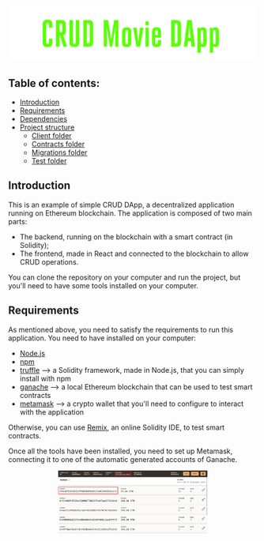 <div>
  <img src="https://github.com/iltommi1995/crud-dapp/blob/main/readme_img/title.png"  />
</div>

## Table of contents:
- [Introduction](#introduction)
- [Requirements](#requirements)
- [Dependencies](#dependencies)
- [Project structure](#project-structure)
  - [Client folder](#client-folder)
  - [Contracts folder](#contracts-folder)
  - [Migrations folder](#migrations-folder)
  - [Test folder](#test-folder)


## Introduction

This is an example of simple CRUD DApp, a decentralized application running on Ethereum blockchain.
The application is composed of two main parts:
- The backend, running on the blockchain with a smart contract (in Solidity);
- The frontend, made in React and connected to the blockchain to allow CRUD operations.

You can clone the repository on your computer and run the project, but you'll need to have some tools installed on your computer.

## Requirements

As mentioned above, you need to satisfy the requirements to run this application. 
You need to have installed on your computer:
- [Node.js](https://nodejs.org/en/)
- [npm](https://www.npmjs.com/)
- [truffle](https://www.trufflesuite.com/) --> a Solidity framework, made in Node.js, that you can simply install with npm
- [ganache](https://www.trufflesuite.com/ganache) --> a local Ethereum blockchain that can be used to test smart contracts
- [metamask](https://metamask.io/) --> a crypto wallet that you'll need to configure to interact with the application

Otherwise, you can use [Remix](https://remix.ethereum.org/), an online Solidity IDE, to test smart contracts.

Once all the tools have been installed, you need to set up Metamask, connecting it to one of the automatic generated accounts of Ganache.

<div style="display:flex; justify-content:center">
  <img src="https://github.com/iltommi1995/crud-dapp/blob/main/readme_img/ganache_accounts.jpg" width="60%" />
</div>

